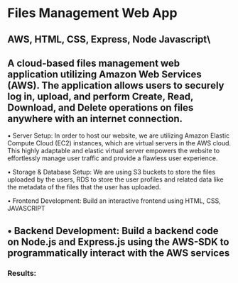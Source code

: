 # **Files Management Web App**
 
## AWS, HTML, CSS, Express, Node Javascript\

A cloud-based files management web application utilizing Amazon Web Services (AWS). The application allows users to securely log in, upload, and perform Create, Read, Download, and Delete operations on files anywhere with an internet connection.
---
•	Server Setup:
In order to host our website, we are utilizing Amazon Elastic Compute Cloud (EC2) instances, which are virtual servers in the AWS cloud. This highly adaptable and elastic virtual server empowers the website to effortlessly manage user traffic and provide a flawless user experience.

•	Storage & Database Setup:
We are using S3 buckets to store the files uploaded by the users, RDS to store the user profiles and related data like the metadata of the files that the user has uploaded.

•	Frontend Development:
Build an interactive frontend using HTML, CSS, JAVASCRIPT

•	Backend Development:
Build a backend code on Node.js and Express.js using the AWS-SDK to programmatically interact with the AWS services
---
### Results:

